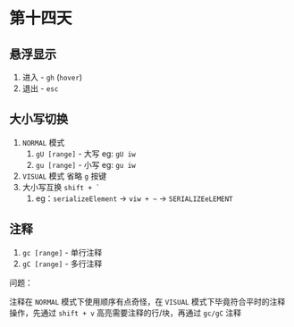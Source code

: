# 第十四天

## 悬浮显示

1. 进入 - `gh` (`hover`)
2. 退出 - `esc`

## 大小写切换

1. `NORMAL` 模式
   1. `gU [range]` - 大写 eg: `gU iw`
   2. `gu [range]` - 小写 eg: `gu iw`
2. `VISUAL` 模式 省略 `g` 按键
3. 大小写互换 `` shift + ` ``
   1. eg：`serializeElement` → `viw + ~` → `SERIALIZEeLEMENT`

## 注释

1. `gc [range]` - 单行注释
2. `gC [range]` - 多行注释

问题：

注释在 `NORMAL` 模式下使用顺序有点奇怪，在 `VISUAL` 模式下毕竟符合平时的注释操作，先通过 `shift + v` 高亮需要注释的行/块，再通过 `gc/gC` 注释
